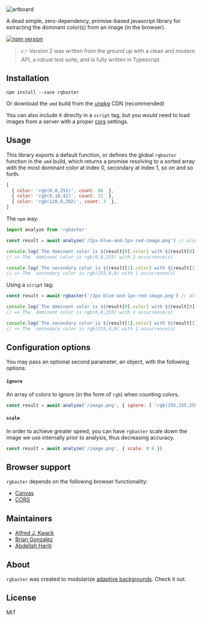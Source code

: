 ![artboard](https://user-images.githubusercontent.com/659829/49244473-bd4ed580-f3c4-11e8-8bf2-498585148910.jpg)

A dead simple, zero-dependency, promise-based javascript library for extracting the dominant color(s) from an image (in the browser).

[![npm version](http://img.shields.io/npm/v/rgbaster.js.svg?style=flat)](https://npmjs.org/package/rgbaster.js "View this project on npm")


> 👉 Version 2 was written from the ground up with a clean and modern API, a robust test suite, and is fully written in Typescript.

## Installation

```
npm install --save rgbaster
```
Or download the `umd` build from the [unpkg]('https://unpkg.com/rgbaster@2.1.0/dist/rgbaster.umd.js') CDN (recommended)

You can also include it directly in a `script` tag, but you would need to load images from a server with a proper [cors]('https://developer.mozilla.org/en-US/docs/Web/HTML/CORS_enabled_image') settings.

## Usage

This library exports a default function, or defines the global `rgbaster` function in the `umd` build, which returns a promise resolving to a sorted array with
the most dominant color at index 0, secondary at index 1, so on and so forth.

```js
[
  { color: 'rgb(0,0,255)', count: 86  },
  { color: 'rgb(9,18,42)', count: 32  },
  { color: 'rgb(120,8,202)', count: 3  },
]
```
The `npm` way:

```javascript
import analyze from 'rgbaster'

const result = await analyze('/2px-blue-and-1px-red-image.png') // also supports base64 encoded image strings

console.log(`The dominant color is ${result[0].color} with ${result[0].count} occurrence(s)`)
// => The  dominant color is rgb(0,0,255) with 2 occurrence(s)

console.log(`The secondary color is ${result[1].color} with ${result[1].count} occurrence(s)`)
// => The  secondary color is rgb(255,0,0) with 1 occurrence(s)
```
Using a `script` tag:

```javascript
const result = await rgbaster('/2px-blue-and-1px-red-image.png') // also supports base64 encoded image strings

console.log(`The dominant color is ${result[0].color} with ${result[0].count} occurrence(s)`)
// => The  dominant color is rgb(0,0,255) with 2 occurrence(s)

console.log(`The secondary color is ${result[1].color} with ${result[1].count} occurrence(s)`)
// => The  secondary color is rgb(255,0,0) with 1 occurrence(s)
```

## Configuration options

You may pass an optional second parameter, an object, with the following options:

#### `ignore`

An array of colors to ignore (in the form of `rgb`) when counting colors.

```js
const result = await analyze('/image.png', { ignore: [ 'rgb(255,255,255)', 'rgb(0,0,0)' ] })
```

#### `scale`

In order to achieve greater speed, you can have `rgbaster` scale down the image we use internally prior to analysis, thus decreasing accuracy.

```js
const result = await analyze('/image.png', { scale: 0.6 })
```

## Browser support

`rgbaster` depends on the following browser functionality:

* [Canvas](http://caniuse.com/#feat=canvas)
* [CORS](http://caniuse.com/#feat=cors)

## Maintainers

- [Alfred J. Kwack](https://github.com/AlfredJKwack)
- [Brian Gonzalez](https://github.com/briangonzalez)
- [Abdellah Hariti](https://github.com/a-hariti)

## About

`rgbaster` was created to modularize [adaptive backgrounds](http://briangonzalez.github.io/jquery.adaptive-backgrounds.js/). Check it out.

License
-------
MIT
